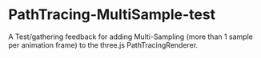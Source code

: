 # PathTracing-MultiSample-test
A Test/gathering feedback for adding Multi-Sampling (more than 1 sample per animation frame) to the three.js PathTracingRenderer.
